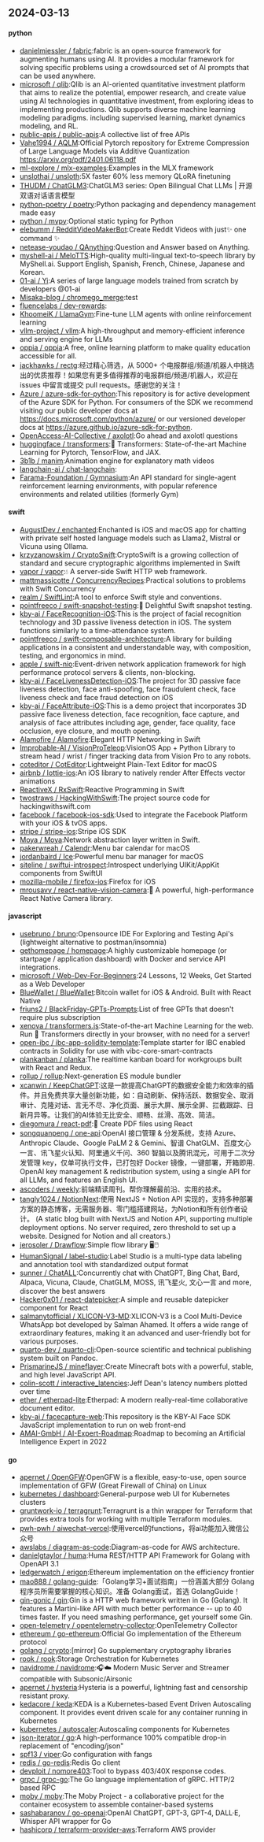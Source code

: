 ## 2024-03-13

#### python
* [danielmiessler / fabric](https://github.com/danielmiessler/fabric):fabric is an open-source framework for augmenting humans using AI. It provides a modular framework for solving specific problems using a crowdsourced set of AI prompts that can be used anywhere.
* [microsoft / qlib](https://github.com/microsoft/qlib):Qlib is an AI-oriented quantitative investment platform that aims to realize the potential, empower research, and create value using AI technologies in quantitative investment, from exploring ideas to implementing productions. Qlib supports diverse machine learning modeling paradigms. including supervised learning, market dynamics modeling, and RL.
* [public-apis / public-apis](https://github.com/public-apis/public-apis):A collective list of free APIs
* [Vahe1994 / AQLM](https://github.com/Vahe1994/AQLM):Official Pytorch repository for Extreme Compression of Large Language Models via Additive Quantization https://arxiv.org/pdf/2401.06118.pdf
* [ml-explore / mlx-examples](https://github.com/ml-explore/mlx-examples):Examples in the MLX framework
* [unslothai / unsloth](https://github.com/unslothai/unsloth):5X faster 60% less memory QLoRA finetuning
* [THUDM / ChatGLM3](https://github.com/THUDM/ChatGLM3):ChatGLM3 series: Open Bilingual Chat LLMs | 开源双语对话语言模型
* [python-poetry / poetry](https://github.com/python-poetry/poetry):Python packaging and dependency management made easy
* [python / mypy](https://github.com/python/mypy):Optional static typing for Python
* [elebumm / RedditVideoMakerBot](https://github.com/elebumm/RedditVideoMakerBot):Create Reddit Videos with just✨ one command ✨
* [netease-youdao / QAnything](https://github.com/netease-youdao/QAnything):Question and Answer based on Anything.
* [myshell-ai / MeloTTS](https://github.com/myshell-ai/MeloTTS):High-quality multi-lingual text-to-speech library by MyShell.ai. Support English, Spanish, French, Chinese, Japanese and Korean.
* [01-ai / Yi](https://github.com/01-ai/Yi):A series of large language models trained from scratch by developers @01-ai
* [Misaka-blog / chromego_merge](https://github.com/Misaka-blog/chromego_merge):test
* [fluencelabs / dev-rewards](https://github.com/fluencelabs/dev-rewards):
* [KhoomeiK / LlamaGym](https://github.com/KhoomeiK/LlamaGym):Fine-tune LLM agents with online reinforcement learning
* [vllm-project / vllm](https://github.com/vllm-project/vllm):A high-throughput and memory-efficient inference and serving engine for LLMs
* [oppia / oppia](https://github.com/oppia/oppia):A free, online learning platform to make quality education accessible for all.
* [jackhawks / rectg](https://github.com/jackhawks/rectg):经过精心筛选，从 5000+ 个电报群组/频道/机器人中挑选出的优质推荐！如果您有更多值得推荐的电报群组/频道/机器人，欢迎在 issues 中留言或提交 pull requests。感谢您的关注！
* [Azure / azure-sdk-for-python](https://github.com/Azure/azure-sdk-for-python):This repository is for active development of the Azure SDK for Python. For consumers of the SDK we recommend visiting our public developer docs at https://docs.microsoft.com/python/azure/ or our versioned developer docs at https://azure.github.io/azure-sdk-for-python.
* [OpenAccess-AI-Collective / axolotl](https://github.com/OpenAccess-AI-Collective/axolotl):Go ahead and axolotl questions
* [huggingface / transformers](https://github.com/huggingface/transformers):🤗 Transformers: State-of-the-art Machine Learning for Pytorch, TensorFlow, and JAX.
* [3b1b / manim](https://github.com/3b1b/manim):Animation engine for explanatory math videos
* [langchain-ai / chat-langchain](https://github.com/langchain-ai/chat-langchain):
* [Farama-Foundation / Gymnasium](https://github.com/Farama-Foundation/Gymnasium):An API standard for single-agent reinforcement learning environments, with popular reference environments and related utilities (formerly Gym)

#### swift
* [AugustDev / enchanted](https://github.com/AugustDev/enchanted):Enchanted is iOS and macOS app for chatting with private self hosted language models such as Llama2, Mistral or Vicuna using Ollama.
* [krzyzanowskim / CryptoSwift](https://github.com/krzyzanowskim/CryptoSwift):CryptoSwift is a growing collection of standard and secure cryptographic algorithms implemented in Swift
* [vapor / vapor](https://github.com/vapor/vapor):💧 A server-side Swift HTTP web framework.
* [mattmassicotte / ConcurrencyRecipes](https://github.com/mattmassicotte/ConcurrencyRecipes):Practical solutions to problems with Swift Concurrency
* [realm / SwiftLint](https://github.com/realm/SwiftLint):A tool to enforce Swift style and conventions.
* [pointfreeco / swift-snapshot-testing](https://github.com/pointfreeco/swift-snapshot-testing):📸 Delightful Swift snapshot testing.
* [kby-ai / FaceRecognition-iOS](https://github.com/kby-ai/FaceRecognition-iOS):This is the project of facial recognition technology and 3D passive liveness detection in iOS. The system functions similarly to a time-attendance system.
* [pointfreeco / swift-composable-architecture](https://github.com/pointfreeco/swift-composable-architecture):A library for building applications in a consistent and understandable way, with composition, testing, and ergonomics in mind.
* [apple / swift-nio](https://github.com/apple/swift-nio):Event-driven network application framework for high performance protocol servers & clients, non-blocking.
* [kby-ai / FaceLivenessDetection-iOS](https://github.com/kby-ai/FaceLivenessDetection-iOS):The project for 3D passive face liveness detection, face anti-spoofing, face fraudulent check, face liveness check and face fraud detection on iOS
* [kby-ai / FaceAttribute-iOS](https://github.com/kby-ai/FaceAttribute-iOS):This is a demo project that incorporates 3D passive face liveness detection, face recognition, face capture, and analysis of face attributes including age, gender, face quality, face occlusion, eye closure, and mouth opening.
* [Alamofire / Alamofire](https://github.com/Alamofire/Alamofire):Elegant HTTP Networking in Swift
* [Improbable-AI / VisionProTeleop](https://github.com/Improbable-AI/VisionProTeleop):VisionOS App + Python Library to stream head / wrist / finger tracking data from Vision Pro to any robots.
* [coteditor / CotEditor](https://github.com/coteditor/CotEditor):Lightweight Plain-Text Editor for macOS
* [airbnb / lottie-ios](https://github.com/airbnb/lottie-ios):An iOS library to natively render After Effects vector animations
* [ReactiveX / RxSwift](https://github.com/ReactiveX/RxSwift):Reactive Programming in Swift
* [twostraws / HackingWithSwift](https://github.com/twostraws/HackingWithSwift):The project source code for hackingwithswift.com
* [facebook / facebook-ios-sdk](https://github.com/facebook/facebook-ios-sdk):Used to integrate the Facebook Platform with your iOS & tvOS apps.
* [stripe / stripe-ios](https://github.com/stripe/stripe-ios):Stripe iOS SDK
* [Moya / Moya](https://github.com/Moya/Moya):Network abstraction layer written in Swift.
* [pakerwreah / Calendr](https://github.com/pakerwreah/Calendr):Menu bar calendar for macOS
* [jordanbaird / Ice](https://github.com/jordanbaird/Ice):Powerful menu bar manager for macOS
* [siteline / swiftui-introspect](https://github.com/siteline/swiftui-introspect):Introspect underlying UIKit/AppKit components from SwiftUI
* [mozilla-mobile / firefox-ios](https://github.com/mozilla-mobile/firefox-ios):Firefox for iOS
* [mrousavy / react-native-vision-camera](https://github.com/mrousavy/react-native-vision-camera):📸 A powerful, high-performance React Native Camera library.

#### javascript
* [usebruno / bruno](https://github.com/usebruno/bruno):Opensource IDE For Exploring and Testing Api's (lightweight alternative to postman/insomnia)
* [gethomepage / homepage](https://github.com/gethomepage/homepage):A highly customizable homepage (or startpage / application dashboard) with Docker and service API integrations.
* [microsoft / Web-Dev-For-Beginners](https://github.com/microsoft/Web-Dev-For-Beginners):24 Lessons, 12 Weeks, Get Started as a Web Developer
* [BlueWallet / BlueWallet](https://github.com/BlueWallet/BlueWallet):Bitcoin wallet for iOS & Android. Built with React Native
* [friuns2 / BlackFriday-GPTs-Prompts](https://github.com/friuns2/BlackFriday-GPTs-Prompts):List of free GPTs that doesn't require plus subscription
* [xenova / transformers.js](https://github.com/xenova/transformers.js):State-of-the-art Machine Learning for the web. Run 🤗 Transformers directly in your browser, with no need for a server!
* [open-ibc / ibc-app-solidity-template](https://github.com/open-ibc/ibc-app-solidity-template):Template starter for IBC enabled contracts in Solidity for use with vibc-core-smart-contracts
* [plankanban / planka](https://github.com/plankanban/planka):The realtime kanban board for workgroups built with React and Redux.
* [rollup / rollup](https://github.com/rollup/rollup):Next-generation ES module bundler
* [xcanwin / KeepChatGPT](https://github.com/xcanwin/KeepChatGPT):这是一款提高ChatGPT的数据安全能力和效率的插件。并且免费共享大量创新功能，如：自动刷新、保持活跃、数据安全、取消审计、克隆对话、言无不尽、净化页面、展示大屏、展示全屏、拦截跟踪、日新月异等。让我们的AI体验无比安全、顺畅、丝滑、高效、简洁。
* [diegomura / react-pdf](https://github.com/diegomura/react-pdf):📄 Create PDF files using React
* [songquanpeng / one-api](https://github.com/songquanpeng/one-api):OpenAI 接口管理 & 分发系统，支持 Azure、Anthropic Claude、Google PaLM 2 & Gemini、智谱 ChatGLM、百度文心一言、讯飞星火认知、阿里通义千问、360 智脑以及腾讯混元，可用于二次分发管理 key，仅单可执行文件，已打包好 Docker 镜像，一键部署，开箱即用. OpenAI key management & redistribution system, using a single API for all LLMs, and features an English UI.
* [ascoders / weekly](https://github.com/ascoders/weekly):前端精读周刊。帮你理解最前沿、实用的技术。
* [tangly1024 / NotionNext](https://github.com/tangly1024/NotionNext):使用 NextJS + Notion API 实现的，支持多种部署方案的静态博客，无需服务器、零门槛搭建网站，为Notion和所有创作者设计。 (A static blog built with NextJS and Notion API, supporting multiple deployment options. No server required, zero threshold to set up a website. Designed for Notion and all creators.)
* [jerosoler / Drawflow](https://github.com/jerosoler/Drawflow):Simple flow library 🖥️🖱️
* [HumanSignal / label-studio](https://github.com/HumanSignal/label-studio):Label Studio is a multi-type data labeling and annotation tool with standardized output format
* [sunner / ChatALL](https://github.com/sunner/ChatALL):Concurrently chat with ChatGPT, Bing Chat, Bard, Alpaca, Vicuna, Claude, ChatGLM, MOSS, 讯飞星火, 文心一言 and more, discover the best answers
* [Hacker0x01 / react-datepicker](https://github.com/Hacker0x01/react-datepicker):A simple and reusable datepicker component for React
* [salmanytofficial / XLICON-V3-MD](https://github.com/salmanytofficial/XLICON-V3-MD):XLICON-V3 is a Cool Multi-Device WhatsApp bot developed by Salman Ahamed. It offers a wide range of extraordinary features, making it an advanced and user-friendly bot for various purposes.
* [quarto-dev / quarto-cli](https://github.com/quarto-dev/quarto-cli):Open-source scientific and technical publishing system built on Pandoc.
* [PrismarineJS / mineflayer](https://github.com/PrismarineJS/mineflayer):Create Minecraft bots with a powerful, stable, and high level JavaScript API.
* [colin-scott / interactive_latencies](https://github.com/colin-scott/interactive_latencies):Jeff Dean's latency numbers plotted over time
* [ether / etherpad-lite](https://github.com/ether/etherpad-lite):Etherpad: A modern really-real-time collaborative document editor.
* [kby-ai / facecapture-web](https://github.com/kby-ai/facecapture-web):This repository is the KBY-AI Face SDK JavaScript implementation to run on web front-end
* [AMAI-GmbH / AI-Expert-Roadmap](https://github.com/AMAI-GmbH/AI-Expert-Roadmap):Roadmap to becoming an Artificial Intelligence Expert in 2022

#### go
* [apernet / OpenGFW](https://github.com/apernet/OpenGFW):OpenGFW is a flexible, easy-to-use, open source implementation of GFW (Great Firewall of China) on Linux
* [kubernetes / dashboard](https://github.com/kubernetes/dashboard):General-purpose web UI for Kubernetes clusters
* [gruntwork-io / terragrunt](https://github.com/gruntwork-io/terragrunt):Terragrunt is a thin wrapper for Terraform that provides extra tools for working with multiple Terraform modules.
* [pwh-pwh / aiwechat-vercel](https://github.com/pwh-pwh/aiwechat-vercel):使用vercel的functions，将ai功能加入微信公众号
* [awslabs / diagram-as-code](https://github.com/awslabs/diagram-as-code):Diagram-as-code for AWS architecture.
* [danielgtaylor / huma](https://github.com/danielgtaylor/huma):Huma REST/HTTP API Framework for Golang with OpenAPI 3.1
* [ledgerwatch / erigon](https://github.com/ledgerwatch/erigon):Ethereum implementation on the efficiency frontier
* [mao888 / golang-guide](https://github.com/mao888/golang-guide):「Golang学习+面试指南」一份涵盖大部分 Golang程序员所需要掌握的核心知识。准备 Golang面试，首选 GolangGuide！
* [gin-gonic / gin](https://github.com/gin-gonic/gin):Gin is a HTTP web framework written in Go (Golang). It features a Martini-like API with much better performance -- up to 40 times faster. If you need smashing performance, get yourself some Gin.
* [open-telemetry / opentelemetry-collector](https://github.com/open-telemetry/opentelemetry-collector):OpenTelemetry Collector
* [ethereum / go-ethereum](https://github.com/ethereum/go-ethereum):Official Go implementation of the Ethereum protocol
* [golang / crypto](https://github.com/golang/crypto):[mirror] Go supplementary cryptography libraries
* [rook / rook](https://github.com/rook/rook):Storage Orchestration for Kubernetes
* [navidrome / navidrome](https://github.com/navidrome/navidrome):🎧☁️ Modern Music Server and Streamer compatible with Subsonic/Airsonic
* [apernet / hysteria](https://github.com/apernet/hysteria):Hysteria is a powerful, lightning fast and censorship resistant proxy.
* [kedacore / keda](https://github.com/kedacore/keda):KEDA is a Kubernetes-based Event Driven Autoscaling component. It provides event driven scale for any container running in Kubernetes
* [kubernetes / autoscaler](https://github.com/kubernetes/autoscaler):Autoscaling components for Kubernetes
* [json-iterator / go](https://github.com/json-iterator/go):A high-performance 100% compatible drop-in replacement of "encoding/json"
* [spf13 / viper](https://github.com/spf13/viper):Go configuration with fangs
* [redis / go-redis](https://github.com/redis/go-redis):Redis Go client
* [devploit / nomore403](https://github.com/devploit/nomore403):Tool to bypass 403/40X response codes.
* [grpc / grpc-go](https://github.com/grpc/grpc-go):The Go language implementation of gRPC. HTTP/2 based RPC
* [moby / moby](https://github.com/moby/moby):The Moby Project - a collaborative project for the container ecosystem to assemble container-based systems
* [sashabaranov / go-openai](https://github.com/sashabaranov/go-openai):OpenAI ChatGPT, GPT-3, GPT-4, DALL·E, Whisper API wrapper for Go
* [hashicorp / terraform-provider-aws](https://github.com/hashicorp/terraform-provider-aws):Terraform AWS provider
